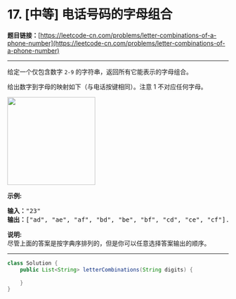# 17. [中等] 电话号码的字母组合

**题目链接：**[https://leetcode-cn.com/problems/letter-combinations-of-a-phone-number](https://leetcode-cn.com/problems/letter-combinations-of-a-phone-number)

---

<div class="content__1Y2H">
 <div class="notranslate">
  <p>给定一个仅包含数字&nbsp;<code>2-9</code>&nbsp;的字符串，返回所有它能表示的字母组合。</p> 
  <p>给出数字到字母的映射如下（与电话按键相同）。注意 1 不对应任何字母。</p> 
  <p><img style="width: 200px;" src="/aliyun-lc-upload/original_images/17_telephone_keypad.png"></p> 
  <p><strong>示例:</strong></p> 
  <pre class="language-text"><strong>输入：</strong>"23"
<strong>输出：</strong>["ad", "ae", "af", "bd", "be", "bf", "cd", "ce", "cf"].
</pre> 
  <p><strong>说明:</strong><br> 尽管上面的答案是按字典序排列的，但是你可以任意选择答案输出的顺序。</p> 
 </div>
</div>

---

```java
class Solution {
    public List<String> letterCombinations(String digits) {
        
    }
}
```